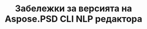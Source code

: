 ---
title: Забележки за версията на Aspose.PSD CLI NLP редактора
type: docs
weight: 30
url: /bg/net/cli/nlp-editor/release-notes/
---